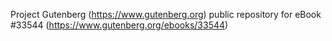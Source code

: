 Project Gutenberg (https://www.gutenberg.org) public repository for eBook #33544 (https://www.gutenberg.org/ebooks/33544)
